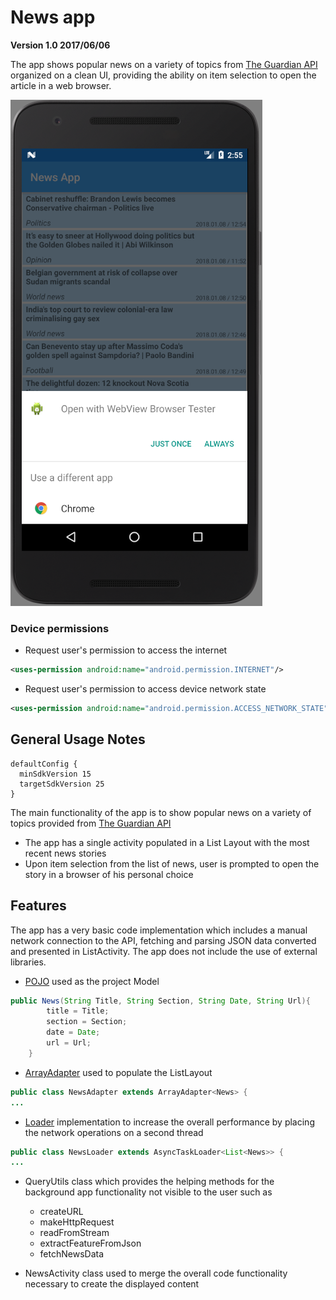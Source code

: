 # News app
**Version 1.0 2017/06/06**

The app shows popular news on a variety of topics from [The Guardian API](http://open-platform.theguardian.com/access/) 
organized on a clean UI, providing the ability on item selection to open the article in a web browser. 

![alt text](https://github.com/skorudzhiev/News-app/blob/master/NewsApp%20-%20Nexus_5X_API_24_5554.png)

### Device permissions
* Request user's permission to access the internet
```XML
<uses-permission android:name="android.permission.INTERNET"/>
```
* Request user's permission to access device network state
```XML
<uses-permission android:name="android.permission.ACCESS_NETWORK_STATE" />
```

## General Usage Notes

```Gradle
defaultConfig {
  minSdkVersion 15
  targetSdkVersion 25
}
```
The main functionality of the app is to show popular news on a variety of topics provided from [The Guardian API](http://open-platform.theguardian.com/access/)

* The app has a single activity populated in a List Layout with the most recent news stories
* Upon item selection from the list of news, user is prompted to open the story in a browser of his personal choice 

## Features

The app has a very basic code implementation which includes a manual network connection to the API, 
fetching and parsing JSON data converted and presented in ListActivity. 
The app does not include the use of external libraries.

* [POJO](https://en.wikipedia.org/wiki/Plain_old_Java_object) used as the project Model
```Java
public News(String Title, String Section, String Date, String Url){
        title = Title;
        section = Section;
        date = Date;
        url = Url;
    }
```
* [ArrayAdapter](https://developer.android.com/reference/android/widget/ArrayAdapter.html) used to populate the ListLayout
```Java
public class NewsAdapter extends ArrayAdapter<News> {
...
```
* [Loader](https://developer.android.com/guide/components/loaders.html) implementation to increase the overall performance by placing the network operations on a second thread
```Java
public class NewsLoader extends AsyncTaskLoader<List<News>> {
...
```
* QueryUtils class which provides the helping methods for the background app functionality not visible to the user such as
  * createURL 
  * makeHttpRequest
  * readFromStream
  * extractFeatureFromJson
  * fetchNewsData
  
* NewsActivity class used to merge the overall code functionality necessary to create the displayed content
